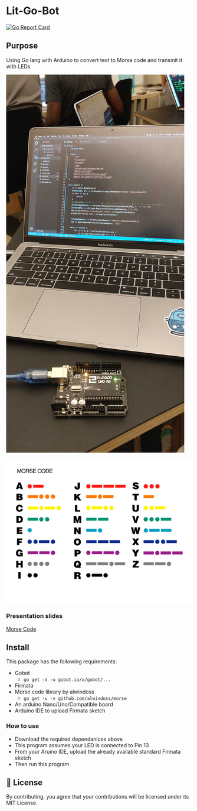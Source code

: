 # Lit-Go-Bot
[![Go Report Card](https://goreportcard.com/badge/github.com/Abhishek5101/Lit-Go-Bot)](https://goreportcard.com/report/github.com/Abhishek5101/Lit-Go-Bot)

## Purpose
Using Go lang with Arduino to convert text to Morse code and transmit it with LEDs

![Project Picture](https://raw.githubusercontent.com/Abhishek5101/Lit-Go-Bot/master/project_picture.jpg)

![Int'l Morse Code](https://raw.githubusercontent.com/Abhishek5101/Lit-Go-Bot/master/colored_morse_code.jpg)

### Presentation slides
[Morse Code](https://docs.google.com/presentation/d/19pMEI79wN8EOLtRxAUrVsAwAV1u26ckRt4PgVCkrl90/edit?usp=sharing)

## Install
This package has the following requirements:
*  Gobot
    - `go get -d -u gobot.io/x/gobot/...`
*  Firmata
*  Morse code library by alwindoss
    - `go get -u -v github.com/alwindoss/morse`
* An arduino Nano/Uno/Compatible board
* Arduino IDE to upload Firmata sketch

### How to use

* Download the required dependanices above
* This program  assumes your LED is connected to Pin 13
* From your Aruino IDE, upload the already available standard Firmata sketch
* Then run this program

## 📝 License

By contributing, you agree that your contributions will be licensed under its MIT License.
